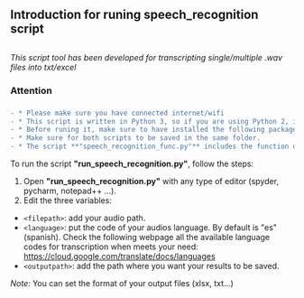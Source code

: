 ## Introduction for runing speech_recognition script <h2> 
*This script tool has been developed for transcripting single/multiple .wav files into txt/excel*


### Attention <h3>
```diff
- * Please make sure you have connected internet/wifi
- * This script is written in Python 3, so if you are using Python 2, it won't work cause of print function.
- * Before runing it, make sure to have installed the following packages: *numpy, speech_recognition, scipy, pandas*.
- * Make sure for both scripts to be saved in the same folder. 
- * The script **"speech_recognition_func.py"** includes the function of transcription. The script **"run_speech_recognition.py"** is the one you need to run with your own .wav data
```
 
To run the script **"run_speech_recognition.py"**, follow the steps:
1. Open **"run_speech_recognition.py"** with any type of editor (spyder, pycharm, notepad++ ...).
2. Edit the three variables:
  - `<filepath>`: add your audio path.
  - `<language>`: put the code of your audios language. By default is  "es"(spanish). Check the following webpage all the available language codes for transcription when meets your need:                  https://cloud.google.com/translate/docs/languages
  - `<outputpath>`: add the path where you want your results to be saved.

*Note*: You can set the format of your output files (xlsx, txt...)


